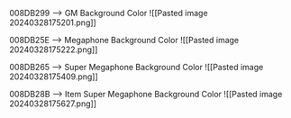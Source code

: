 
008DB299 --> GM Background Color 
![[Pasted image 20240328175201.png]]

008DB25E --> Megaphone Background Color 
![[Pasted image 20240328175222.png]]

008DB265 --> Super Megaphone Background Color 
![[Pasted image 20240328175409.png]]

008DB28B --> Item Super Megaphone Background Color 
![[Pasted image 20240328175627.png]]








